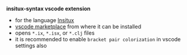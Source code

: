 **insitux-syntax vscode extension**

- for the language [Insitux](https://github.com/phunanon/Insitux)
- [vscode marketplace](https://marketplace.visualstudio.com/items?itemName=insitux.insitux-syntax) from where it can be installed
- opens `*.ix`, `*.isx`, or `*.clj` files
- it is recommended to enable `bracket pair colorization` in vscode settings also
